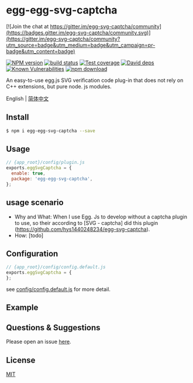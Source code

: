 # egg-egg-svg-captcha

[![Join the chat at https://gitter.im/egg-svg-captcha/community](https://badges.gitter.im/egg-svg-captcha/community.svg)](https://gitter.im/egg-svg-captcha/community?utm_source=badge&utm_medium=badge&utm_campaign=pr-badge&utm_content=badge)

[![NPM version][npm-image]][npm-url]
[![build status][travis-image]][travis-url]
[![Test coverage][codecov-image]][codecov-url]
[![David deps][david-image]][david-url]
[![Known Vulnerabilities][snyk-image]][snyk-url]
[![npm download][download-image]][download-url]

[npm-image]: https://img.shields.io/npm/v/egg-egg-svg-captcha.svg?style=flat-square
[npm-url]: https://npmjs.org/package/egg-egg-svg-captcha
[travis-image]: https://img.shields.io/travis/eggjs/egg-egg-svg-captcha.svg?style=flat-square
[travis-url]: https://travis-ci.org/eggjs/egg-egg-svg-captcha
[codecov-image]: https://img.shields.io/codecov/c/github/eggjs/egg-egg-svg-captcha.svg?style=flat-square
[codecov-url]: https://codecov.io/github/eggjs/egg-egg-svg-captcha?branch=master
[david-image]: https://img.shields.io/david/eggjs/egg-egg-svg-captcha.svg?style=flat-square
[david-url]: https://david-dm.org/eggjs/egg-egg-svg-captcha
[snyk-image]: https://snyk.io/test/npm/egg-egg-svg-captcha/badge.svg?style=flat-square
[snyk-url]: https://snyk.io/test/npm/egg-egg-svg-captcha
[download-image]: https://img.shields.io/npm/dm/egg-egg-svg-captcha.svg?style=flat-square
[download-url]: https://npmjs.org/package/egg-egg-svg-captcha

An easy-to-use egg.js SVG verification code plug-in that does not rely on C++ extensions, but pure node. js modules.

English | [简体中文](./README.zh_CN.md)

## Install

```bash
$ npm i egg-egg-svg-captcha --save
```

## Usage

```js
// {app_root}/config/plugin.js
exports.eggSvgCaptcha = {
  enable: true,
  package: 'egg-egg-svg-captcha',
};
```

## usage scenario

- Why and What: When I use Egg. Js to develop without a captcha plugin to use, so their according to [SVG - captcha] did this plugin (https://github.com/hys1440248234/egg-svg-captcha).
- How: [todo]

## Configuration

```js
// {app_root}/config/config.default.js
exports.eggSvgCaptcha = {
};
```

see [config/config.default.js](config/config.default.js) for more detail.

## Example

<!-- example here todo -->

## Questions & Suggestions

Please open an issue [here](https://github.com/hys1440248234/egg-svg-captcha/issues).

## License

[MIT](LICENSE)
